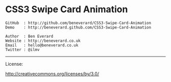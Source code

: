 # CSS3 Swipe Card Animation

    GitHub  : http://github.com/beneverard/CSS3-Swipe-Card-Animation
    Demo    : http://beneverard.github.com/CSS3-Swipe-Card-Animation  

    Author  : Ben Everard
    Website : http://beneverard.co.uk  
    Email   : hello@beneverard.co.uk  
    Twitter : @ilmv  

***

License:

http://creativecommons.org/licenses/by/3.0/